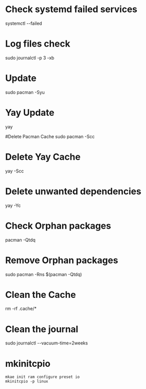 # Check systemd failed services
systemctl --failed

# Log files check
sudo journalctl -p 3 -xb

# Update
sudo pacman -Syu

# Yay Update
yay

#Delete Pacman Cache
sudo pacman -Scc

# Delete Yay Cache
yay -Scc

# Delete unwanted dependencies
yay -Yc

# Check Orphan packages
pacman -Qtdq

# Remove Orphan packages
sudo pacman -Rns $(pacman -Qtdq)

# Clean the Cache
rm -rf .cache/*

# Clean the journal
sudo journalctl --vacuum-time=2weeks

# mkinitcpio
    mkae init ram configure preset io
    mkinitcpio -p linux


